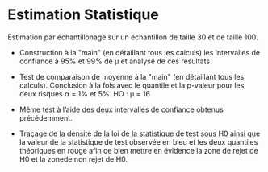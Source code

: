 # Estimation Statistique
Estimation par échantillonage sur un échantillon de taille 30 et de taille 100.

- Construction à la "main" (en détaillant tous les calculs) les intervalles de confiance à
95% et 99% de µ et analyse de ces résultats.

- Test de comparaison de moyenne à la "main" (en détaillant tous les
calculs). Conclusion à la fois avec le quantile et la p-valeur pour les deux risques
α = 1% et 5%. HO : μ = 16

- Même test à l’aide des deux intervalles de confiance obtenus précédemment.

- Traçage de la densité de la loi de la statistique de test sous H0 ainsi que la valeur de la statistique de test observée en bleu et les deux quantiles
théoriques en rouge afin de bien mettre en évidence la zone de rejet de H0 et la zonede non rejet de H0.
